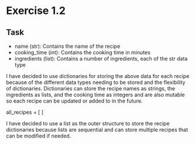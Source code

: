 # Exercise 1.2

## Task

- name (str): Contains the name of the recipe
- cooking_time (int): Contains the cooking time in minutes
- ingredients (list): Contains a number of ingredients, each of the str data type

I have decided to use dictionaries for storing the above data for each recipe because of the different data types needing to be stored and the flexibility of dictionaries. Dictionaries can store the recipe names as strings, the ingredients as lists, and the cooking time as integers and are also mutable so each recipe can be updated or added to in the future.

all_recipes = [ ]

I have decided to use a list as the outer structure to store the recipe dictionaries because lists are sequential and can store multiple recipes that can be modified if needed.
